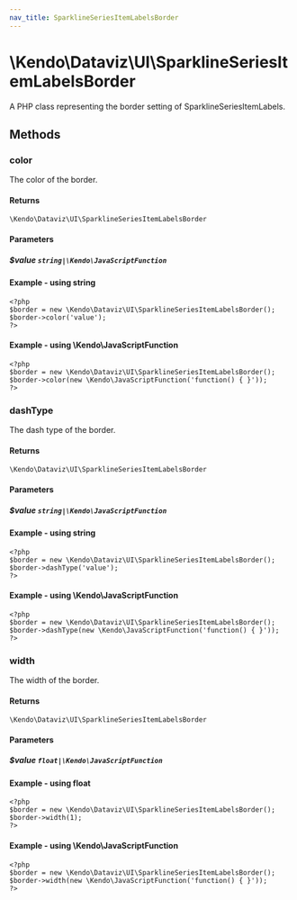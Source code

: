 ```yaml
---
nav_title: SparklineSeriesItemLabelsBorder
---
```


# \Kendo\Dataviz\UI\SparklineSeriesItemLabelsBorder

A PHP class representing the border setting of SparklineSeriesItemLabels.


## Methods

### color
The color of the border.

#### Returns
`\Kendo\Dataviz\UI\SparklineSeriesItemLabelsBorder`

#### Parameters

##### $value `string|\Kendo\JavaScriptFunction`



#### Example  - using string
    <?php
    $border = new \Kendo\Dataviz\UI\SparklineSeriesItemLabelsBorder();
    $border->color('value');
    ?>

#### Example  - using \Kendo\JavaScriptFunction
    <?php
    $border = new \Kendo\Dataviz\UI\SparklineSeriesItemLabelsBorder();
    $border->color(new \Kendo\JavaScriptFunction('function() { }'));
    ?>

### dashType
The dash type of the border.

#### Returns
`\Kendo\Dataviz\UI\SparklineSeriesItemLabelsBorder`

#### Parameters

##### $value `string|\Kendo\JavaScriptFunction`



#### Example  - using string
    <?php
    $border = new \Kendo\Dataviz\UI\SparklineSeriesItemLabelsBorder();
    $border->dashType('value');
    ?>

#### Example  - using \Kendo\JavaScriptFunction
    <?php
    $border = new \Kendo\Dataviz\UI\SparklineSeriesItemLabelsBorder();
    $border->dashType(new \Kendo\JavaScriptFunction('function() { }'));
    ?>

### width
The width of the border.

#### Returns
`\Kendo\Dataviz\UI\SparklineSeriesItemLabelsBorder`

#### Parameters

##### $value `float|\Kendo\JavaScriptFunction`



#### Example  - using float
    <?php
    $border = new \Kendo\Dataviz\UI\SparklineSeriesItemLabelsBorder();
    $border->width(1);
    ?>

#### Example  - using \Kendo\JavaScriptFunction
    <?php
    $border = new \Kendo\Dataviz\UI\SparklineSeriesItemLabelsBorder();
    $border->width(new \Kendo\JavaScriptFunction('function() { }'));
    ?>

